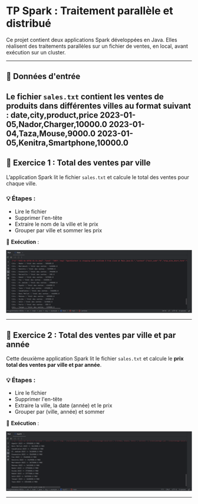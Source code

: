 # TP Spark : Traitement parallèle et distribué

Ce projet contient deux applications Spark développées en Java. Elles réalisent des traitements parallèles sur un fichier de ventes, en local, avant exécution sur un cluster.

---

## 📁 Données d'entrée

Le fichier `sales.txt` contient les ventes de produits dans différentes villes au format suivant :
date,city,product,price
2023-01-05,Nador,Charger,10000.0
2023-01-04,Taza,Mouse,9000.0
2023-01-05,Kenitra,Smartphone,10000.0
---

## 🧩 Exercice 1 : Total des ventes par ville

L’application Spark lit le fichier `sales.txt` et calcule le total des ventes pour chaque ville.

### 💡 Étapes :
- Lire le fichier
- Supprimer l'en-tête
- Extraire le nom de la ville et le prix
- Grouper par ville et sommer les prix

📸 **Exécution** :

![screenshot1](screenshots/appE1.png)

---

## 🧩 Exercice 2 : Total des ventes par ville et par année

Cette deuxième application Spark lit le fichier `sales.txt` et calcule le **prix total des ventes par ville et par année**.

### 💡 Étapes :
- Lire le fichier
- Supprimer l'en-tête
- Extraire la ville, la date (année) et le prix
- Grouper par (ville, année) et sommer

📸 **Exécution** :

![screenshot2](screenshots/appE2.png)

---

